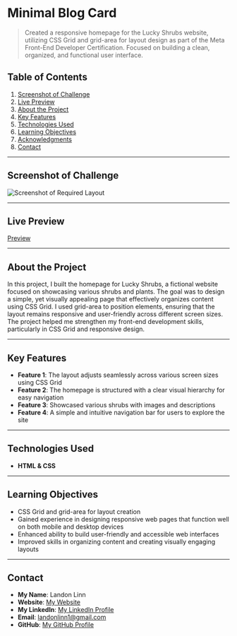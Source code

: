 # Minimal Blog Card

> Created a responsive homepage for the Lucky Shrubs website, utilizing CSS Grid and grid-area for layout design as part of the Meta Front-End Developer Certification. Focused on building a clean, organized, and functional user interface.

## Table of Contents

1. [Screenshot of Challenge](#screenshot-of-challenge)
2. [Live Preview](#live-preview)
3. [About the Project](#about-the-project)
4. [Key Features](#key-features)
5. [Technologies Used](#technologies-used)
6. [Learning Objectives](#learning-objectives)
7. [Acknowledgments](#acknowledgments)
8. [Contact](#contact)

---

## Screenshot of Challenge

![Screenshot of Required Layout](/Assets/Reference-Layout-Image.png)

---

## Live Preview

[Preview](https://landonlinn.github.io/LuckyShrubWebsite/)

---

## About the Project

In this project, I built the homepage for Lucky Shrubs, a fictional website focused on showcasing various shrubs and plants. The goal was to design a simple, yet visually appealing page that effectively organizes content using CSS Grid. I used grid-area to position elements, ensuring that the layout remains responsive and user-friendly across different screen sizes. The project helped me strengthen my front-end development skills, particularly in CSS Grid and responsive design.

---

## Key Features

- **Feature 1**: The layout adjusts seamlessly across various screen sizes using CSS Grid
- **Feature 2**: The homepage is structured with a clear visual hierarchy for easy navigation
- **Feature 3**: Showcased various shrubs with images and descriptions
- **Feature 4**: A simple and intuitive navigation bar for users to explore the site

---

## Technologies Used

- **HTML & CSS**

---

## Learning Objectives

- CSS Grid and grid-area for layout creation
- Gained experience in designing responsive web pages that function well on both mobile and desktop devices
- Enhanced ability to build user-friendly and accessible web interfaces
- Improved skills in organizing content and creating visually engaging layouts

---

## Contact

- **My Name**: Landon Linn
- **Website**: [My Website](https://www.landonlinn.com/)
- **My LinkedIn**: [My LinkedIn Profile](https://www.linkedin.com/in/landon-linn/)
- **Email**: landonlinn1@gmail.com
- **GitHub**: [My GitHub Profile](https://github.com/LandonLinn)
